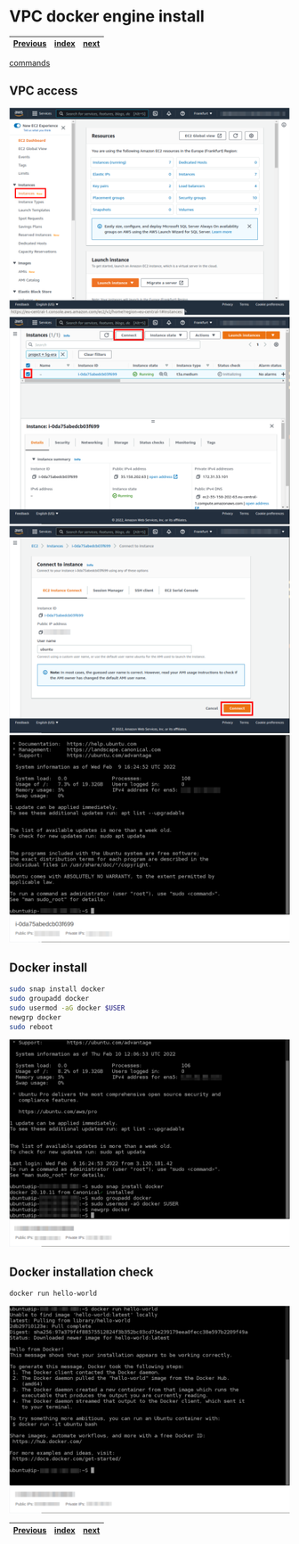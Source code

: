 # VPC docker engine install
| [Previous](../06-deploy-robot-simulation/README.md) | [index](../README.md) | [next](../08-vpc-aws-cli-install/README.md) |
| :--- | :--: | ---: |

[commands](07-vpc-docker-cmd.txt)

## VPC access

<img src="07-vpc-docker-00.png"/>
<img src="07-vpc-docker-01.png"/>
<img src="07-vpc-docker-02.png"/>
<img src="07-vpc-docker-03.png"/>

## Docker install

```bash
sudo snap install docker
sudo groupadd docker
sudo usermod -aG docker $USER
newgrp docker
sudo reboot
```
<img src="07-vpc-docker-04.png"/>

## Docker installation check

```bash
docker run hello-world
```
<img src="07-vpc-docker-05.png"/>

| [Previous](../06-deploy-robot-simulation/README.md) | [index](../README.md) | [next](../08-vpc-aws-cli-install/README.md) |
| :--- | :--: | ---: |

